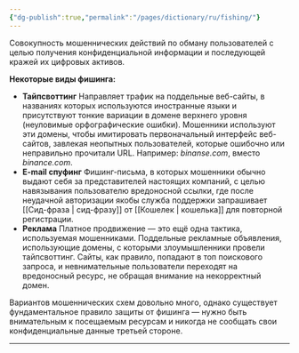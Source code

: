 ```yaml
---
{"dg-publish":true,"permalink":"/pages/dictionary/ru/fishing/"}
---
```



Совокупность мошеннических действий по обману пользователей с целью получения конфиденциальной информации и последующей кражей их цифровых активов.

**Некоторые виды фишинга:**

* **Тайпсвоттинг** Направляет трафик на поддельные веб-сайты, в названиях которых используются иностранные языки и присутствуют тонкие вариации в домене верхнего уровня (неуловимые орфографические ошибки). Мошенники используют эти домены, чтобы имитировать первоначальный интерфейс веб-сайтов, завлекая неопытных пользователей, которые ошибочно или неправильно прочитали URL. Например: _binanse.com_, вместо _binance.com_.
* **E-mail спуфинг** Фишинг-письма, в которых мошенники обычно выдают себя за представителей настоящих компаний, с целью навязывания пользователю вредоносной ссылки, где после неудачной авторизации якобы служба поддержки запрашивает [[Сид-фраза \| сид-фразу]] от [[Кошелек \| кошелька]] для повторной регистрации.
* **Реклама** Платное продвижение — это ещё одна тактика, используемая мошенниками. Поддельные рекламные объявления, использующие домены, с которыми злоумышленники провели тайпсвоттинг. Сайты, как правило, попадают в топ поискового запроса, и невнимательные пользователи переходят на вредоносный ресурс, не обращая внимание на некорректный домен.

Вариантов мошеннических схем довольно много, однако существует фундаментальное правило защиты от фишинга — нужно быть внимательным к посещаемым ресурсам и никогда не сообщать свои конфиденциальные данные третьей стороне.

---
